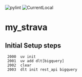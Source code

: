 ![pylint](https://img.shields.io/badge/pylint-7.92-yellow)
![CurrentLocal](https://img.shields.io/badge/machine-Latitude-brightgreen)

# my_strava



## Initial Setup steps

```
 2000  uv init
 2001  uv add dlt[bigquery]
 2002  clear
 2003  dlt init rest_api bigquery
```
